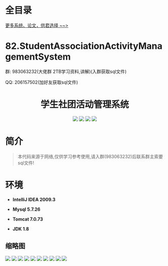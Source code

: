 # 全目录

[更多系统、论文，供君选择 ~~>](https://www.yuque.com/wisebit/blog)
# 82.StudentAssociationActivityManagementSystem

<p>群: 983063232(大佬群 2TB学习资料,讲解)(入群获取sql文件)</p>
<p>QQ: 206157502(加好友获取sql文件)</p>

<p><h1 align="center">学生社团活动管理系统</h1></p>


<p align="center">
	<img src="https://img.shields.io/badge/jdk-1.8-orange.svg"/>
    <img src="https://img.shields.io/badge/spring-5.x-lightgrey.svg"/>
    <img src="https://img.shields.io/badge/springmvc-3.x-blue.svg"/>
    <img src="https://img.shields.io/badge/mybatis-3.x-yellow.svg"/>
</p>


# 简介


> 本代码来源于网络,仅供学习参考使用,请入群(983063232)后联系群主索要sql文件!



# 环境

- <b>IntelliJ IDEA 2009.3</b>

- <b>Mysql 5.7.26</b>

- <b>Tomcat 7.0.73</b>

- <b>JDK 1.8</b>




## 缩略图

![](https://bitwise.oss-cn-heyuan.aliyuncs.com/2024/9/10/6af75ec7-bbc2-486f-baf3-05b6073b6d9b.png)
![](https://bitwise.oss-cn-heyuan.aliyuncs.com/2024/9/10/ee967c84-eef0-4861-a2c6-f30683e26ae0.png)
![](https://bitwise.oss-cn-heyuan.aliyuncs.com/2024/9/10/f188f0f0-e5ec-44c9-a02c-cfd29df67712.png)
![](https://bitwise.oss-cn-heyuan.aliyuncs.com/2024/9/10/729d56ed-1171-433c-b511-bc7ed9014b26.png)
![](https://bitwise.oss-cn-heyuan.aliyuncs.com/2024/9/10/147e329d-0c21-492c-9858-1b8c9a233402.png)
![](https://bitwise.oss-cn-heyuan.aliyuncs.com/2024/9/10/9261ac31-3810-4c21-b68d-5bff68144c02.png)
![](https://bitwise.oss-cn-heyuan.aliyuncs.com/2024/9/10/33c12c45-4930-4d3f-b183-a83bfe5a1d5f.png)
![](https://bitwise.oss-cn-heyuan.aliyuncs.com/2024/9/10/5f3f418d-c3d5-4e70-9f03-f1f9b5d92537.png)
![](https://bitwise.oss-cn-heyuan.aliyuncs.com/2024/9/10/f36010bf-845a-4ff9-99ab-7c0feb5f3c17.png)
![](https://bitwise.oss-cn-heyuan.aliyuncs.com/2024/9/10/3a06ac7e-9907-4aa7-8276-b6f6192048f5.png)




